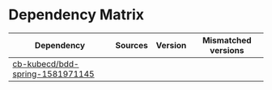 # Dependency Matrix

Dependency | Sources | Version | Mismatched versions
---------- | ------- | ------- | -------------------
[cb-kubecd/bdd-spring-1581971145](https://github.com/cb-kubecd/bdd-spring-1581971145.git) |  | []() | 
